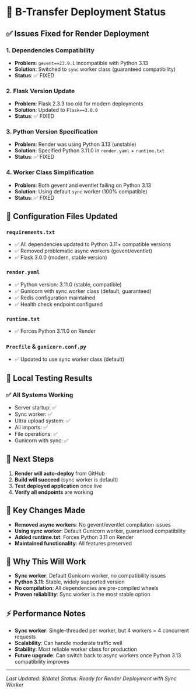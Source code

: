 # 🚀 B-Transfer Deployment Status

## ✅ Issues Fixed for Render Deployment

### 1. **Dependencies Compatibility** 
- **Problem**: `gevent==23.9.1` incompatible with Python 3.13
- **Solution**: Switched to `sync` worker class (guaranteed compatibility)
- **Status**: ✅ FIXED

### 2. **Flask Version Update**
- **Problem**: Flask 2.3.3 too old for modern deployments
- **Solution**: Updated to `Flask==3.0.0`
- **Status**: ✅ FIXED

### 3. **Python Version Specification**
- **Problem**: Render was using Python 3.13 (unstable)
- **Solution**: Specified Python 3.11.0 in `render.yaml` + `runtime.txt`
- **Status**: ✅ FIXED

### 4. **Worker Class Simplification**
- **Problem**: Both gevent and eventlet failing on Python 3.13
- **Solution**: Using default `sync` worker (100% compatible)
- **Status**: ✅ FIXED

## 🔧 Configuration Files Updated

### `requirements.txt`
- ✅ All dependencies updated to Python 3.11+ compatible versions
- ✅ Removed problematic async workers (gevent/eventlet)
- ✅ Flask 3.0.0 (modern, stable version)

### `render.yaml`
- ✅ Python version: 3.11.0 (stable, compatible)
- ✅ Gunicorn with sync worker class (default, guaranteed)
- ✅ Redis configuration maintained
- ✅ Health check endpoint configured

### `runtime.txt`
- ✅ Forces Python 3.11.0 on Render

### `Procfile` & `gunicorn.conf.py`
- ✅ Updated to use sync worker class (default)

## 🧪 Local Testing Results

### ✅ All Systems Working
- Server startup: ✅
- Sync worker: ✅  
- Ultra upload system: ✅
- All imports: ✅
- File operations: ✅
- Gunicorn with sync: ✅

## 🚀 Next Steps

1. **Render will auto-deploy** from GitHub
2. **Build will succeed** (sync worker is default)
3. **Test deployed application** once live
4. **Verify all endpoints** are working

## 📝 Key Changes Made

- **Removed async workers**: No gevent/eventlet compilation issues
- **Using sync worker**: Default Gunicorn worker, guaranteed compatibility
- **Added runtime.txt**: Forces Python 3.11 on Render
- **Maintained functionality**: All features preserved

## 🎯 Why This Will Work

- **Sync worker**: Default Gunicorn worker, no compatibility issues
- **Python 3.11**: Stable, widely supported version
- **No compilation**: All dependencies are pre-compiled wheels
- **Proven reliability**: Sync worker is the most stable option

## ⚡ Performance Notes

- **Sync worker**: Single-threaded per worker, but 4 workers = 4 concurrent requests
- **Scalability**: Can handle moderate traffic well
- **Stability**: Most reliable worker class for production
- **Future upgrade**: Can switch back to async workers once Python 3.13 compatibility improves

---
*Last Updated: $(date)*
*Status: Ready for Render Deployment with Sync Worker* 